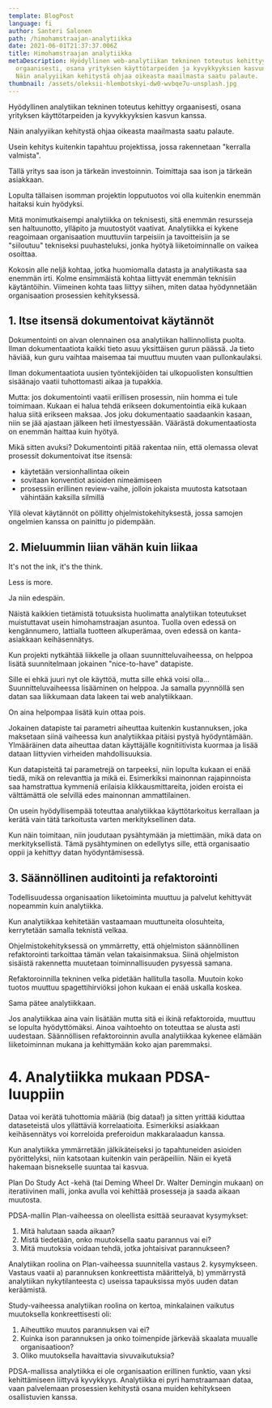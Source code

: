 ```yaml
---
template: BlogPost
language: fi
author: Santeri Salonen
path: /himohamstraajan-analytiikka
date: 2021-06-01T21:37:37.006Z
title: Himohamstraajan analytiikka
metaDescription: Hyödyllinen web-analytiikan tekninen toteutus kehittyy
  orgaanisesti, osana yrityksen käyttötarpeiden ja kyvykkyyksien kasvun kanssa.
  Näin analyyiikan kehitystä ohjaa oikeasta maailmasta saatu palaute.
thumbnail: /assets/oleksii-hlembotskyi-dw0-wvbqe7u-unsplash.jpg
---
```

Hyödyllinen analytiikan tekninen toteutus kehittyy orgaanisesti, osana yrityksen käyttötarpeiden ja kyvykkyyksien kasvun kanssa.

Näin analyyiikan kehitystä ohjaa oikeasta maailmasta saatu palaute.

Usein kehitys kuitenkin tapahtuu projektissa, jossa rakennetaan "kerralla valmista".

Tällä yritys saa ison ja tärkeän investoinnin. Toimittaja saa ison ja tärkeän asiakkaan.

Lopulta tällaisen isomman projektin lopputuotos voi olla kuitenkin enemmän haitaksi kuin hyödyksi.

Mitä monimutkaisempi analytiikka on teknisesti, sitä enemmän resursseja sen haltuunotto, ylläpito ja muutostyöt vaativat. Analytiikka ei kykene reagoimaan organisaation muuttuviin tarpeisiin ja tavoitteisiin ja se "siiloutuu" tekniseksi puuhasteluksi, jonka hyötyä liiketoiminnalle on vaikea osoittaa.

Kokosin alle neljä kohtaa, jotka huomiomalla datasta ja analytiikasta saa enemmän irti. Kolme ensimmäistä kohtaa liittyvät enemmän teknisiin käytäntöihin. Viimeinen kohta taas liittyy siihen, miten dataa hyödynnetään organisaation prosessien kehityksessä.

## 1. Itse itsensä dokumentoivat käytännöt

Dokumentointi on aivan olennainen osa analytiikan hallinnollista puolta. Ilman dokumentaatiota kaikki tieto asuu yksittäisen gurun päässä. Ja tieto häviää, kun guru vaihtaa maisemaa tai muuttuu muuten vaan pullonkaulaksi. 

Ilman dokumentaatiota uusien työntekijöiden tai ulkopuolisten konsulttien sisäänajo vaatii tuhottomasti aikaa ja tupakkia. 

Mutta: jos dokumentointi vaatii erillisen prosessin, niin homma ei tule toimimaan. Kukaan ei halua tehdä erikseen dokumentointia eikä kukaan halua siitä erikseen maksaa. Jos joku dokumentaatio saadaankin kasaan, niin se jää ajastaan jälkeen heti ilmestyessään. Väärästä dokumentaatiosta on enemmän haittaa kuin hyötyä.

Mikä sitten avuksi? Dokumentointi pitää rakentaa niin, että olemassa olevat prosessit dokumentoivat itse itsensä:

* käytetään versionhallintaa oikein
* sovitaan konventiot asioiden nimeämiseen
* prosessiin erillinen review-vaihe, jolloin jokaista muutosta katsotaan vähintään kaksilla silmillä

Yllä olevat käytännöt on pöllitty ohjelmistokehityksestä, jossa samojen ongelmien kanssa on painittu jo pidempään.

## 2. Mieluummin liian vähän kuin liikaa

It's not the ink, it's the think. 

Less is more. 

Ja niin edespäin.

Näistä kaikkien tietämistä totuuksista huolimatta analytiikan toteutukset muistuttavat usein himohamstraajan asuntoa. Tuolla oven edessä on kengännumero, lattialla tuotteen alkuperämaa, oven edessä on kanta-asiakkaan keihäsennätys.

Kun projekti nytkähtää liikkelle ja ollaan suunnitteluvaiheessa, on helppoa lisätä suunnitelmaan jokainen "nice-to-have" datapiste. 

Sille ei ehkä juuri nyt ole käyttöä, mutta sille ehkä voisi olla... Suunnitteluvaiheessa lisääminen on helppoa. Ja samalla pyynnöllä sen datan saa liikkumaan data lakeen tai web analytiikkaan.

On aina helpompaa lisätä kuin ottaa pois. 

Jokainen datapiste tai parametri aiheuttaa kuitenkin kustannuksen, joka maksetaan siinä vaiheessa kun analytiikkaa pitäisi pystyä hyödyntämään. Ylmääräinen data aiheuttaa datan käyttäjälle kognitiitivista kuormaa ja lisää dataan liittyvien virheiden mahdollisuuksia. 

Kun datapisteitä tai parametrejä on tarpeeksi, niin lopulta kukaan ei enää tiedä, mikä on relevanttia ja mikä ei. Esimerkiksi mainonnan rajapinnoista saa hamstrattua kymmeniä erilaisia klikkausmittareita, joiden eroista ei välttämättä ole selvillä edes mainonnan ammattilainen. 

On usein hyödyllisempää toteuttaa analytiikkaa käyttötarkoitus kerrallaan ja kerätä vain tätä tarkoitusta varten merkityksellinen data. 

Kun näin toimitaan, niin joudutaan pysähtymään ja miettimään, mikä data on merkityksellistä. Tämä pysähtyminen on edellytys sille, että organisaatio oppii ja kehittyy datan hyödyntämisessä.

## 3. Säännöllinen auditointi ja refaktorointi

Todellisuudessa organisaation liiketoiminta muuttuu ja palvelut kehittyvät nopeammin kuin analytiikka. 

Kun analytiikkaa kehitetään vastaamaan muuttuneita olosuhteita, kerrytetään samalla teknistä velkaa. 

Ohjelmistokehityksessä on ymmärretty, että ohjelmiston säännöllinen refaktorointi tarkoittaa tämän velan takaisinmaksua. Siinä ohjelmiston sisäistä rakennetta muutetaan toiminnallisuuden pysyessä samana.

Refaktoroinnilla tekninen velka pidetään hallitulla tasolla. Muutoin koko tuotos muuttuu spagettihirviöksi johon kukaan ei enää uskalla koskea.

Sama pätee analytiikkaan.

Jos analytiikkaa aina vain lisätään mutta sitä ei ikinä refaktoroida, muuttuu se lopulta hyödyttömäksi. Ainoa vaihtoehto on toteuttaa se alusta asti uudestaan. Säännöllisen refaktoroinnin avulla analytiikkaa kykenee elämään liiketoiminnan mukana ja kehittymään koko ajan paremmaksi.

# 4. Analytiikka mukaan PDSA-luuppiin

Dataa voi kerätä tuhottomia määriä (big dataa!) ja sitten yrittää kiduttaa dataseteistä ulos yllättäviä korrelaatioita.  Esimerkiksi asiakkaan keihäsennätys voi korreloida preferoidun makkaralaadun kanssa.

Kun analytiikka ymmärretään jälkikäteiseksi jo tapahtuneiden asioiden pyörittelyksi, niin katsotaan kuitenkin vain peräpeiliin. Näin ei kyetä hakemaan bisnekselle suuntaa tai kasvua.

Plan Do Study Act -kehä (tai Deming Wheel Dr. Walter Demingin mukaan) on iteratiivinen malli, jonka avulla voi kehittää prosesseja ja saada aikaan muutosta.

PDSA-mallin Plan-vaiheessa on oleellista esittää seuraavat kysymykset:

1. Mitä halutaan saada aikaan?
2. Mistä tiedetään, onko muutoksella saatu parannus vai ei?
3. Mitä muutoksia voidaan tehdä, jotka johtaisivat parannukseen?

Analytiikan roolina on Plan-vaiheessa suunnitella vastaus 2. kysymykseen. Vastaus vaatii a) parannuksen konkreettista määrittelyä, b) ymmärrystä analytiikan nykytilanteesta c) useissa tapauksissa myös uuden datan keräämistä. 

Study-vaiheessa analytiikan roolina on kertoa, minkalainen vaikutus muutoksella konkreettisesti oli:

1. Aiheuttiko muutos parannuksen vai ei?
2. Kuinka ison parannuksen ja onko toimenpide järkevää skaalata muualle organisaatioon?
3. Oliko muutoksella havaittavia sivuvaikutuksia?

PDSA-mallissa analytiikka ei ole organisaation erillinen funktio, vaan yksi kehittämiseen liittyvä kyvykkyys. Analytiikka ei pyri hamstraamaan dataa, vaan palvelemaan prosessien kehitystä osana muiden kehitykseen osallistuvien kanssa.